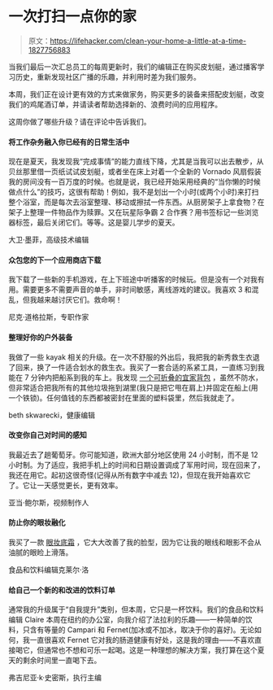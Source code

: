 # 一次打扫一点你的家

> 原文：<https://lifehacker.com/clean-your-home-a-little-at-a-time-1827756883>

当我们最后一次汇总员工的每周更新时，我们的编辑正在购买皮划艇，通过播客学习历史，重新发现社区广播的乐趣，并利用时差为我们服务。



本周，我们正在设计更有效的方式来做家务，购买更多的装备来搭配皮划艇，改变我们的鸡尾酒订单，并请读者帮助选择新的、浪费时间的应用程序。

这周你做了哪些升级？请在评论中告诉我们。



#### 将工作杂务融入你已经有的日常生活中

现在是夏天，我发现我“完成事情”的能力直线下降，尤其是当我可以出去散步，从贝丝那里借一页纸试试皮划艇，或者坐在床上对着一个全新的 Vornado 风扇假装我的房间没有一百万度的时候。也就是说，我已经开始采用经典的“当你懒的时候做点什么”的技巧，这很有帮助！例如，我不是划出一个小时(或两个小时)来打扫整个浴室，而是每次去浴室整理、移动或擦拭一件东西。从厨房架子上拿食物？在架子上整理一件物品作为赎罪。又在玩星际争霸 2 合作赛？用书签标记一些浏览器标签，最后关闭它们。等等。这是婴儿学步的夏天。

大卫·墨菲，高级技术编辑





#### 众包您的下一个应用商店下载

我下载了一些新的手机游戏，在上下班途中听播客的时候玩。但是没有一个对我有用。需要更多不需要声音的单手，非时间敏感，离线游戏的建议。我喜欢 3 和混乱，但我越来越讨厌它们。救命啊！

尼克·道格拉斯，专职作家





#### 整理好你的户外装备

我做了一些 kayak 相关的升级。在一次不舒服的外出后，我把我的新秀救生衣退了回来，换了一件适合划水的救生衣。我买了一套合适的系紧工具，一直练习到我能在 7 分钟内把船系到我的车上。我发现 [一个可折叠的宜家背包](https://www.ikea.com/us/en/catalog/products/90330483/) ，虽然不防水，但非常适合把我所有的其他垃圾拖到湖里(我只是把它甩在肩上)并固定在船上(用一个铁锁)。任何值钱的东西都被密封在里面的塑料袋里，然后我就走了。

beth skwarecki，健康编辑





#### 改变你自己对时间的感知

我最近去了趟葡萄牙。你可能知道，欧洲大部分地区使用 24 小时制，而不是 12 小时制。为了适应，我把手机上的时间和日期设置调成了军用时间，现在回来了，我还在用它。起初这很奇怪(记得从所有数字中减去 12)，但现在我开始喜欢它了。它让一天感觉更长，更有效率。

亚当·鲍尔斯，视频制作人





#### 防止你的眼妆融化

我买了一款 [眼妆底霜](https://www.urbandecay.com/eyeshadow-primer-potion/UD515.html) ，它大大改善了我的脸型，因为它让我的眼线和眼影不会从油腻的眼睑上滑落。

食品和饮料编辑克莱尔·洛





#### 给自己一个新的和改进的饮料订单

通常我的升级属于“自我提升”类别，但本周，它只是一杯饮料。我们的食品和饮料编辑 Claire 本周在纽约的办公室，向我介绍了法拉利的乐趣——一种简单的饮料，只含有等量的 Campari 和 Fernet(加冰或不加冰，取决于你的喜好)。无论如何，我一直很喜欢 Fernet 它对我的肠道健康有好处，这是我的理由——不喜欢直接喝它，但通常也不想和可乐一起喝。这是一种理想的解决方案，我打算在这个夏天的剩余时间里一直喝下去。

弗吉尼亚·k·史密斯，执行主编

